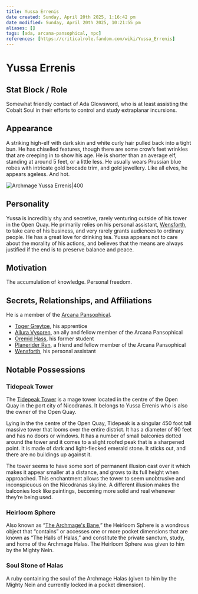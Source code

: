```yaml
---
title: Yussa Errenis
date created: Sunday, April 20th 2025, 1:16:42 pm
date modified: Sunday, April 20th 2025, 10:21:55 pm
aliases: []
tags: [ada, arcana-pansophical, npc]
references: [https://criticalrole.fandom.com/wiki/Yussa_Errenis]
---
```


# Yussa Errenis

## Stat Block / Role

Somewhat friendly contact of Ada Glowsword, who is at least assisting the Cobalt Soul in their efforts to control and study extraplanar incursions.

## Appearance

A striking high-elf with dark skin and white curly hair pulled back into a tight bun. He has chiselled features, though there are some crow’s feet wrinkles that are creeping in to show his age. He is shorter than an average elf, standing at around 5 feet, or a little less. He usually wears Prussian blue robes with intricate gold brocade trim, and gold jewellery. Like all elves, he appears ageless. And hot.

![Archmage Yussa Errenis|400](../assets/images/yussa-errenis.png)

## Personality

Yussa is incredibly shy and secretive, rarely venturing outside of his tower in the Open Quay. He primarily relies on his personal assistant, [Wensforth](https://criticalrole.fandom.com/wiki/Wensforth "Wensforth"), to take care of his business, and very rarely grants audiences to ordinary people. He has a great love for drinking tea. Yussa appears not to care about the morality of his actions, and believes that the means are always justified if the end is to preserve balance and peace.

## Motivation

The accumulation of knowledge. Personal freedom.

## Secrets, Relationships, and Affiliations

He is a member of the [Arcana Pansophical](https://criticalrole.fandom.com/wiki/Arcana_Pansophical).

- [Toger Greytoe](toger-greytoe.md), his apprentice
- [Allura Vysoren](https://criticalrole.fandom.com/wiki/Allura_Vysoren), an ally and fellow member of the Arcana Pansophical
- [Oremid Hass](https://criticalrole.fandom.com/wiki/Oremid_Hass), his former student
- [Planerider Ryn](https://criticalrole.fandom.com/wiki/Ryn), a friend and fellow member of the Arcana Pansophical
- [Wensforth](https://criticalrole.fandom.com/wiki/Wensforth), his personal assistant

## Notable Possessions

### Tidepeak Tower

The [Tidepeak Tower](https://criticalrole.fandom.com/wiki/Tidepeak_Tower) is a mage tower located in the centre of the Open Quay in the port city of Nicodranas. It belongs to Yussa Errenis who is also the owner of the Open Quay.

Lying in the the centre of the Open Quay, Tidepeak is a singular 450 foot tall massive tower that looms over the entire district. It has a diameter of 90 feet and has no doors or windows. It has a number of small balconies dotted around the tower and it comes to a slight roofed peak that is a sharpened point. It is made of dark and light-flecked emerald stone. It sticks out, and there are no buildings up against it.

The tower seems to have some sort of permanent illusion cast over it which makes it appear smaller at a distance, and grows to its full height when approached. This enchantment allows the tower to seem unobtrusive and inconspicuous on the Nicodranas skyline. A different illusion makes the balconies look like paintings, becoming more solid and real whenever they’re being used.

### Heirloom Sphere

Also known as “[The Archmage's Bane](https://criticalrole.fandom.com/wiki/Heirloom_Sphere),” the Heirloom Sphere is a wondrous object that “contains” or accesses one or more pocket dimensions that are known as “The Halls of Halas,” and constitute the private sanctum, study, and home of the Archmage Halas. The Heirloom Sphere was given to him by the Mighty Nein.

### Soul Stone of Halas

A ruby containing the soul of the Archmage Halas (given to him by the Mighty Nein and currently locked in a pocket dimension).
